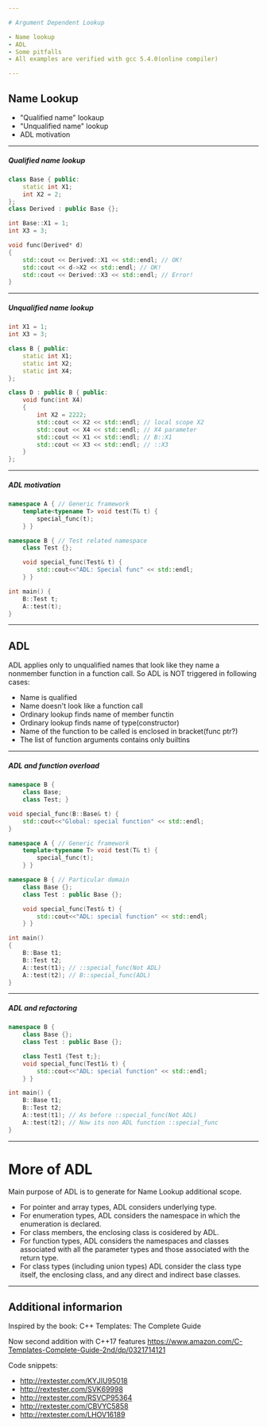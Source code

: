 ```yaml
---

# Argument Dependent Lookup

- Name lookup
- ADL
- Some pitfalls
- All examples are verified with gcc 5.4.0(online compiler)

---
```


## Name Lookup

- "Qualified name" lookaup
- "Unqualified name" lookup
- ADL motivation

---

##### Qualified name lookup

```cpp
class Base { public:
    static int X1;
    int X2 = 2;
};
class Derived : public Base {};

int Base::X1 = 1;
int X3 = 3;

void func(Derived* d)
{
    std::cout << Derived::X1 << std::endl; // OK!
    std::cout << d->X2 << std::endl; // OK!
    std::cout << Derived::X3 << std::endl; // Error!
}
```

---

##### Unqualified name lookup

```cpp
int X1 = 1;
int X3 = 3;

class B { public:
    static int X1;
    static int X2;
    static int X4;
};

class D : public B { public:
    void func(int X4)
    {
        int X2 = 2222;
        std::cout << X2 << std::endl; // local scope X2
        std::cout << X4 << std::endl; // X4 parameter
        std::cout << X1 << std::endl; // B::X1
        std::cout << X3 << std::endl; // ::X3
    }
};
```

---

##### ADL motivation

```cpp
namespace A { // Generic framework
    template<typename T> void test(T& t) {
        special_func(t);
    } }

namespace B { // Test related namespace
    class Test {};

    void special_func(Test& t) {
        std::cout<<"ADL: Special func" << std::endl;
    } }

int main() {
    B::Test t;
    A::test(t);
}
```

---

## ADL
ADL applies only to unqualified names that look like they name a nonmember function in a function call.
So ADL is NOT triggered in following cases:
- Name is qualified
- Name doesn't look like a function call
- Ordinary lookup finds name of member functin
- Ordinary lookup finds name of type(constructor)
- Name of the function to be called is enclosed in bracket(func ptr?)
- The list of function arguments contains only builtins

---

##### ADL and function overload

```cpp
namespace B {
    class Base;
    class Test; }

void special_func(B::Base& t) {
    std::cout<<"Global: special function" << std::endl;
}

namespace A { // Generic framework 
    template<typename T> void test(T& t) {
        special_func(t);
    } }

namespace B { // Particular domain
    class Base {};
    class Test : public Base {};

    void special_func(Test& t) {
        std::cout<<"ADL: special function" << std::endl;
    } }

int main()
{
    B::Base t1;
    B::Test t2;
    A::test(t1); // ::special_func(Not ADL)
    A::test(t2); // B::special_func(ADL)
}
```

---

##### ADL and refactoring

```cpp
namespace B {
    class Base {};
    class Test : public Base {};

    class Test1 {Test t;};
    void special_func(Test1& t) {
        std::cout<<"ADL: special function" << std::endl;
    } }

int main() {
    B::Base t1;
    B::Test t2;
    A::test(t1); // As before ::special_func(Not ADL)
    A::test(t2); // Now its non ADL function ::special_func
}
```

---

# More of ADL
Main purpose of ADL is to generate for Name Lookup additional scope.
- For pointer and array types, ADL considers underlying type.
- For enumeration types, ADL considers the namespace in which the enumeration is declared.
- For class members, the enclosing class is cosidered by ADL.
- For function types, ADL considers the namespaces and classes associated with all the parameter types and those associated with the return type.
- For class types (including union types) ADL consider the class type itself, the enclosing class, and any direct and indirect base classes.

---

## Additional informarion
Inspired by the book: C++ Templates: The Complete Guide

Now second addition with C++17 features
https://www.amazon.com/C-Templates-Complete-Guide-2nd/dp/0321714121

Code snippets:
- http://rextester.com/KYJIU95018
- http://rextester.com/SVK69998
- http://rextester.com/RSVCP95364
- http://rextester.com/CBVYC5858
- http://rextester.com/LHOV16189


